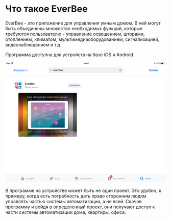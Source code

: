 # Что такое EverBee

EverBee - это приложение для управления умным домом. В ней могут быть объединены множество необходимых функций, которые требуются пользователю - управление освещением, шторами, отоплением, климатом, мультимедиаоборудованием, сигнализацией, видеонаблюдением и т.д.

Программа доступна для устройств на базе iOS и Android.

![](/assets/everbee.png)

В программе на устройстве может быть не один проект. Это удобно, к примеру, когда есть потребность дать право сторонним людям управлять частью системы автоматизации, а не всей. Скачав программу и войдя в определенный проект, они получают доступ к части системы автоматизации дома, квартиры, офиса.

